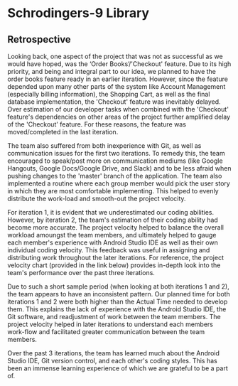 # Schrodingers-9 Library

## Retrospective

Looking back, one aspect of the project that was not as successful as we would have hoped, was the ‘Order Books’/'Checkout' feature. Due to its high priority, and being and integral part to our idea, we planned to have the order books feature ready in an earlier iteration. However, since the feature depended upon many other parts of the system like Account Management (especially billing information), the Shopping Cart, as well as the final database implementation, the 'Checkout' feature was inevitably delayed. Over estimation of our developer tasks when combined with the 'Checkout' feature's dependencies on other areas of the project further amplified delay of the 'Checkout' feature. For these reasons, the feature was moved/completed in the last iteration.  

The team also suffered from both inexperience with Git, as well as communication issues for the first two iterations. To remedy this, the team encouraged to speak/post more on communication mediums (like Google Hangouts, Google Docs/Google Drive, and Slack) and to be less afraid when pushing changes to the 'master' branch of the application. The team also implemented a routine where each group member would pick the user story in which they are most comfortable implementing. This helped to evenly distribute the work-load and smooth-out the project velocity.

For iteration 1, it is evident that we underestimated our coding abilities. However, by iteration 2, the team's estimation of their coding ability had become more accurate. The project velocity helped to balance the overall workload amoungst the team members, and ultimately helped to gauge each member's experience with Android Studio IDE as well as their own individual coding velocity. This feedback was useful in assigning and distributing work throughout the later iterations. For reference, the project velocity chart (provided in the link below) provides in-depth look into the team's performance over the past three iterations. 

Due to such a short sample period (when looking at both iterations 1 and 2), the team appears to have an inconsistent pattern. Our planned time for both iterations 1 and 2 were both higher than the Actual Time needed to develop them. This explains the lack of experience with the Android Studio IDE, the Git software, and readjustment of work between the team members. The project velocity helped in later iterations to understand each members work-flow and facilitated greater communication between the team members. 

Over the past 3 iterations, the team has learned much about the Android Studio IDE, Git version control, and each other's coding styles. This has been an immense learning experience of which we are grateful to be a part of. 


